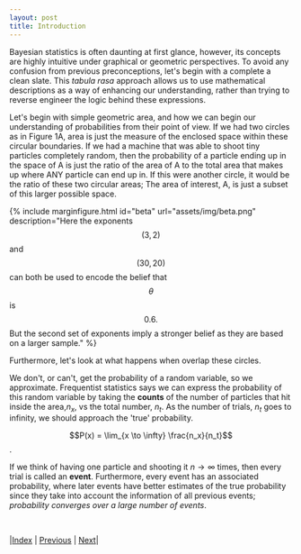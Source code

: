 ```yaml
---
layout: post
title: Introduction
---
```

Bayesian statistics is often daunting at first glance, however, its concepts are highly intuitive under graphical or geometric perspectives. To avoid any confusion from previous preconceptions, let's begin with a complete a clean slate. This *tabula rasa* approach allows us to use mathematical descriptions as a way of enhancing our understanding, rather than trying to reverse engineer the logic behind these expressions.

Let's begin with simple geometric area, and how we can begin our understanding of probabilities from their point of view. If we had two circles as in Figure 1A, area is just the measure of the enclosed space within these circular boundaries. If we had a machine that was able to shoot tiny particles completely random, then the probability of a particle ending up in the space of A is just the ratio of the area of A to the total area that makes up where ANY particle can end up in. If this were another circle, it would be the ratio of these two circular areas; The area of interest, A, is just a subset of this larger possible space. 

{% include marginfigure.html id="beta" url="assets/img/beta.png" description="Here the exponents $$(3,2)$$ and $$(30,20)$$ can both be used to encode the belief that $$\theta$$ is $$0.6.$$ But the second set of exponents imply a stronger belief as they are based on a larger sample." %}

Furthermore, let's look at what happens when overlap these circles.

We don't, or can't, get the probability of a random variable, so we approximate. Frequentist statistics says we can express the probability of this random variable by taking the **counts** of the number of particles that hit inside the area,$n_x$, vs the total number, $n_t$. As the number of trials, $n_t$ goes to infinity, we should approach the 'true' probability.

$$P(x) = \lim_{x \to \infty} \frac{n_x}{n_t}$$.

If we think of having one particle and shooting it $n \to \infty$ times, then every trial is called an **event**. Furthermore, every event has an associated probability, where later events have better estimates of the true probability since they take into account the information of all previous events; *probability converges over a large number of events*.



<br/>

|[Index](../../) | [Previous](../../) | [Next](../probabilityreview)|
